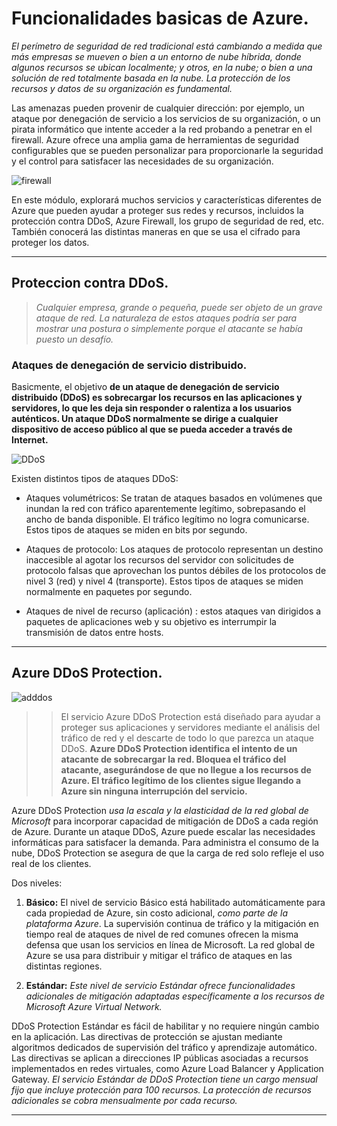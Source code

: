 # Funcionalidades basicas de Azure.

*El perímetro de seguridad de red tradicional está cambiando a medida que más empresas se mueven o bien a un entorno de nube híbrida, donde algunos recursos se ubican localmente; y otros, en la nube; o bien a una solución de red totalmente basada en la nube. La protección de los recursos y datos de su organización es fundamental.*

Las amenazas pueden provenir de cualquier dirección: por ejemplo, un ataque por denegación de servicio a los servicios de su organización, o un pirata informático que intente acceder a la red probando a penetrar en el firewall. Azure ofrece una amplia gama de herramientas de seguridad configurables que se pueden personalizar para proporcionarle la seguridad y el control para satisfacer las necesidades de su organización.

![firewall](https://es.bestantiviruspro.org/wp-content/uploads/2019/06/1556-1-640x534.jpg)

En este módulo, explorará muchos servicios y características diferentes de Azure que pueden ayudar a proteger sus redes y recursos, incluidos la protección contra DDoS, Azure Firewall, los grupo de seguridad de red, etc. También conocerá las distintas maneras en que se usa el cifrado para proteger los datos.

---

## Proteccion contra DDoS.

> _Cualquier empresa, grande o pequeña, puede ser objeto de un grave ataque de red. La naturaleza de estos ataques podría ser para mostrar una postura o simplemente porque el atacante se había puesto un desafío._

### Ataques de denegación de servicio distribuido.

Basicmente, el objetivo **de un ataque de denegación de servicio distribuido (DDoS) es sobrecargar los recursos en las aplicaciones y servidores, lo que les deja sin responder o ralentiza a los usuarios auténticos. Un ataque DDoS normalmente se dirige a cualquier dispositivo de acceso público al que se pueda acceder a través de Internet.**

![DDoS](https://www.aratecnia.es/wp-content/uploads/2015/08/ataque-DDoS-seguridad-informatica.jpg)

Existen distintos tipos de ataques DDoS:

* Ataques volumétricos: Se tratan de ataques basados en volúmenes que inundan la red con tráfico aparentemente legítimo, sobrepasando el ancho de banda disponible. El tráfico legítimo no logra comunicarse. Estos tipos de ataques se miden en bits por segundo.

* Ataques de protocolo: Los ataques de protocolo representan un destino inaccesible al agotar los recursos del servidor con solicitudes de protocolo falsas que aprovechan los puntos débiles de los protocolos de nivel 3 (red) y nivel 4 (transporte). Estos tipos de ataques se miden normalmente en paquetes por segundo.

* Ataques de nivel de recurso (aplicación) : estos ataques van dirigidos a paquetes de aplicaciones web y su objetivo es interrumpir la transmisión de datos entre hosts.

---

## Azure DDoS Protection.

![adddos](https://docs.microsoft.com/es-es/learn/wwl-sci/describe-basic-security-capabilities-azure/media/2-network-flow.png)

>> El servicio Azure DDoS Protection está diseñado para ayudar a proteger sus aplicaciones y servidores mediante el análisis del tráfico de red y el descarte de todo lo que parezca un ataque DDoS. **Azure DDoS Protection identifica el intento de un atacante de sobrecargar la red. Bloquea el tráfico del atacante, asegurándose de que no llegue a los recursos de Azure. El tráfico legítimo de los clientes sigue llegando a Azure sin ninguna interrupción del servicio.**

Azure DDoS Protection _usa la escala y la elasticidad de la red global de Microsoft_ para incorporar capacidad de mitigación de DDoS a cada región de Azure. Durante un ataque DDoS, Azure puede escalar las necesidades informáticas para satisfacer la demanda. Para administra el consumo de la nube, DDoS Protection se asegura de que la carga de red solo refleje el uso real de los clientes.

Dos niveles:

1. **Básico:** El nivel de servicio Básico está habilitado automáticamente para cada propiedad de Azure, sin costo adicional, _como parte de la plataforma Azure_. La supervisión continua de tráfico y la mitigación en tiempo real de ataques de nivel de red comunes ofrecen la misma defensa que usan los servicios en línea de Microsoft. La red global de Azure se usa para distribuir y mitigar el tráfico de ataques en las distintas regiones.

2. **Estándar:** _Este nivel de servicio Estándar ofrece funcionalidades adicionales de mitigación adaptadas específicamente a los recursos de Microsoft Azure Virtual Network._ 

DDoS Protection Estándar es fácil de habilitar y no requiere ningún cambio en la aplicación. Las directivas de protección se ajustan mediante algoritmos dedicados de supervisión del tráfico y aprendizaje automático. Las directivas se aplican a direcciones IP públicas asociadas a recursos implementados en redes virtuales, como Azure Load Balancer y Application Gateway. *El servicio Estándar de DDoS Protection tiene un cargo mensual fijo que incluye protección para 100 recursos. La protección de recursos adicionales se cobra mensualmente por cada recurso.*

---

